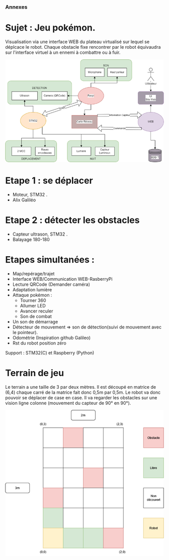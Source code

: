 ### Annexes

# Sujet : Jeu pokémon. 
  Visualisation via une interface WEB  du plateau virtualisé sur lequel se déplcace le robot. Chaque obstacle fixe rencontrer par le robot équivaudra sur l'interface virtuel à un ennemi à combattre ou à fuir. 

![](DiagramRobotPCT.png)

# Etape 1 : se déplacer
  -	Moteur, STM32 .
  - Alix Galiléo
# Etape 2 : détecter les obstacles
  - Capteur ultrason, STM32 .
  - Balayage 180-180

# Etapes simultanées :
-	Map/repérage/trajet
-	Interface WEB/Communication WEB-RasberryPi	
-	Lecture QRCode (Demander caméra)
-	Adaptation lumière
-	Attaque pokémon : 
    - Tourner 360
    - Allumer LED
    - Avancer reculer
    - Son de combat
-	Un son de démarrage
-	Détecteur de mouvement => son de détection(suivi de mouvement avec le pointeur).
-	Odométrie (Inspiration github Galileo)
-	Rst du robot position zéro

Support : STM32(C) et Raspberry (Python)

# Terrain de jeu

Le terrain a une taille de 3 par deux mètres. Il est découpé en matrice de (6,4) chaque carré de la matrice fait donc 0,5m par 0,5m. Le robot va donc pouvoir se déplacer de case en case. Il va regarder les obstacles sur une vision ligne colonne (mouvement du capteur de 90° en 90°).

![](Terrain_de_jeu.png)
